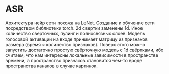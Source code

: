 # ASR
Архитектура нейр сети похожа на LeNet. Создание и обучение сети посредством библиотеки torch. 2d свертки заменены 1d. Иное количество сверточных, пулинг и полносвязных слоев.
Модель голосовой активации на входе принимает матрицу из признаков размера (время × количество признаков). Поверх этого можно запустить достаточно простую свёрточную модель с 1d свёртками, ибо считаем, что нам интересны локальные зависимости в пространстве времени, а пространство признаков становится чем-то вроде пространства каналов в случае картинок.
